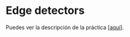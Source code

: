# Edge detectors

Puedes ver la descripción de la práctica [[aquí](https://docs.google.com/document/d/1zD--37WVqbv00rd7X_nFX2UEXFbr6iXEXfNCDdvFPZY/edit?usp=sharing)].